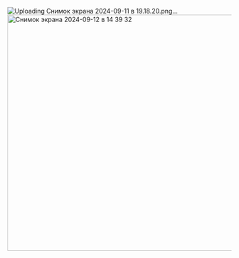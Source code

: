 ![Uploading Снимок экрана 2024-09-11 в 19.18.20.png…]()
<img width="530" alt="Снимок экрана 2024-09-12 в 14 39 32" src="https://github.com/user-attachments/assets/64814408-8e68-4be4-af0d-a51e4a346324">
